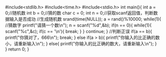 #include<stdlib.h>
#include<time.h>
#include<stdio.h>
int main(){
	int a = 0;//随机数
	int b = 0;//猜的数
	char c = 0;
	int n = 0;//获取scanf返回值，判断数据输入是否成功
	//生成随机数
	srand(time(NULL));
	a = rand()%10000;
	while(1){
		//猜数字
		printf("请猜一个数\n");
		n = scanf("%d",&b);
		if(n == 0){
			while(1){
				scanf("%c",&c);
				if(c == '\n'){
					break;
				}
			}
			continue;
		}
		//判断正误
		if(a == b){
			printf("你猜对了，666\n");
			break;
		}
		else if(a > b){
			printf("你输入的比正确的数小，请重新输入\n");
		}
		else{
			printf("你输入的比正确的数大，请重新输入\n");
		}	
	}
	return 0;
}
